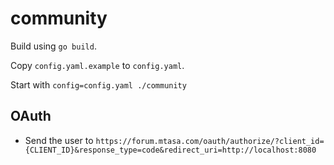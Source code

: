 # community

Build using `go build`.

Copy `config.yaml.example` to `config.yaml`.

Start with `config=config.yaml ./community`

## OAuth

- Send the user to `https://forum.mtasa.com/oauth/authorize/?client_id={CLIENT_ID}&response_type=code&redirect_uri=http://localhost:8080`